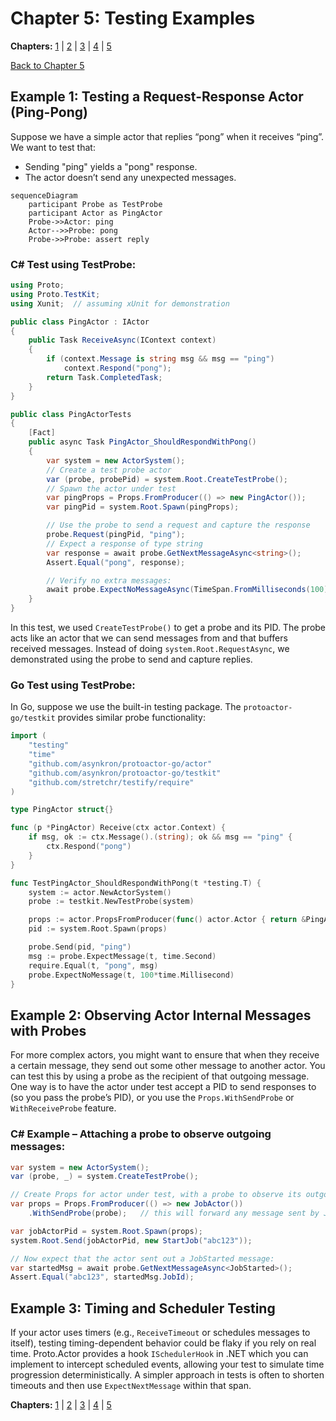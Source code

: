 # Chapter 5: Testing Examples

**Chapters:** [1](../chapter-1/) | [2](../chapter-2/) | [3](../chapter-3/) | [4](../chapter-4/) | [5](../chapter-5/)

[Back to Chapter 5](../)

## Example 1: Testing a Request-Response Actor (Ping-Pong)
Suppose we have a simple actor that replies “pong” when it receives “ping”. We want to test that:

- Sending "ping" yields a "pong" response.
- The actor doesn’t send any unexpected messages.

```mermaid
sequenceDiagram
    participant Probe as TestProbe
    participant Actor as PingActor
    Probe->>Actor: ping
    Actor-->>Probe: pong
    Probe->>Probe: assert reply
```

### C# Test using TestProbe:
```csharp
using Proto;
using Proto.TestKit;
using Xunit;  // assuming xUnit for demonstration

public class PingActor : IActor
{
    public Task ReceiveAsync(IContext context)
    {
        if (context.Message is string msg && msg == "ping")
            context.Respond("pong");
        return Task.CompletedTask;
    }
}

public class PingActorTests
{
    [Fact]
    public async Task PingActor_ShouldRespondWithPong()
    {
        var system = new ActorSystem();
        // Create a test probe actor
        var (probe, probePid) = system.Root.CreateTestProbe();
        // Spawn the actor under test
        var pingProps = Props.FromProducer(() => new PingActor());
        var pingPid = system.Root.Spawn(pingProps);

        // Use the probe to send a request and capture the response
        probe.Request(pingPid, "ping");
        // Expect a response of type string
        var response = await probe.GetNextMessageAsync<string>();
        Assert.Equal("pong", response);

        // Verify no extra messages:
        await probe.ExpectNoMessageAsync(TimeSpan.FromMilliseconds(100));
    }
}
```

In this test, we used `CreateTestProbe()` to get a probe and its PID. The probe acts like an actor that we can send messages from and that buffers received messages. Instead of doing `system.Root.RequestAsync`, we demonstrated using the probe to send and capture replies.

### Go Test using TestProbe:
In Go, suppose we use the built-in testing package. The `protoactor-go/testkit` provides similar probe functionality:

```go
import (
    "testing"
    "time"
    "github.com/asynkron/protoactor-go/actor"
    "github.com/asynkron/protoactor-go/testkit"
    "github.com/stretchr/testify/require"
)

type PingActor struct{}

func (p *PingActor) Receive(ctx actor.Context) {
    if msg, ok := ctx.Message().(string); ok && msg == "ping" {
        ctx.Respond("pong")
    }
}

func TestPingActor_ShouldRespondWithPong(t *testing.T) {
    system := actor.NewActorSystem()
    probe := testkit.NewTestProbe(system)

    props := actor.PropsFromProducer(func() actor.Actor { return &PingActor{} })
    pid := system.Root.Spawn(props)

    probe.Send(pid, "ping")
    msg := probe.ExpectMessage(t, time.Second)
    require.Equal(t, "pong", msg)
    probe.ExpectNoMessage(t, 100*time.Millisecond)
}
```

## Example 2: Observing Actor Internal Messages with Probes
For more complex actors, you might want to ensure that when they receive a certain message, they send out some other message to another actor. You can test this by using a probe as the recipient of that outgoing message. One way is to have the actor under test accept a PID to send responses to (so you pass the probe’s PID), or you use the `Props.WithSendProbe` or `WithReceiveProbe` feature.

### C# Example – Attaching a probe to observe outgoing messages:
```csharp
var system = new ActorSystem();
var (probe, _) = system.CreateTestProbe();

// Create Props for actor under test, with a probe to observe its outgoing messages.
var props = Props.FromProducer(() => new JobActor())
    .WithSendProbe(probe);   // this will forward any message sent by JobActor to the probe

var jobActorPid = system.Root.Spawn(props);
system.Root.Send(jobActorPid, new StartJob("abc123"));

// Now expect that the actor sent out a JobStarted message:
var startedMsg = await probe.GetNextMessageAsync<JobStarted>();
Assert.Equal("abc123", startedMsg.JobId);
```

## Example 3: Timing and Scheduler Testing
If your actor uses timers (e.g., `ReceiveTimeout` or schedules messages to itself), testing timing-dependent behavior could be flaky if you rely on real time. Proto.Actor provides a hook `ISchedulerHook` in .NET which you can implement to intercept scheduled events, allowing your test to simulate time progression deterministically. A simpler approach in tests is often to shorten timeouts and then use `ExpectNextMessage` within that span.

**Chapters:** [1](../chapter-1/) | [2](../chapter-2/) | [3](../chapter-3/) | [4](../chapter-4/) | [5](../chapter-5/)

